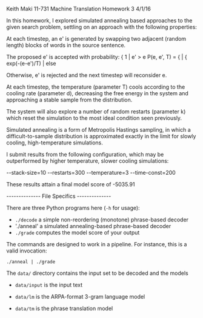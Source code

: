 Keith Maki
11-731 Machine Translation
Homework 3
4/1/16

In this homework, I explored simulated annealing based approaches to the given search problem, settling on an approach with the following properties:

At each timestep, an e' is generated by swapping two adjacent (random length) blocks of words in the source sentence.

The proposed e' is accepted with probability:
              {        1       |  e' > e
P(e, e', T) = {                |
              { exp(-(e-e')/T) |   else

Otherwise, e' is rejected and the next timestep will reconsider e.

At each timestep, the temperature (parameter T) cools according to the cooling rate (parameter d), decreasing the free energy in the system and approaching a stable sample from the distribution.

The system will also explore a number of random restarts (parameter k) which reset the simulation to the most ideal condition seen previously.

Simulated annealing is a form of Metropolis Hastings sampling, in which a difficult-to-sample distribution is approximated exactly in the limit for slowly cooling, high-temperature simulations.

I submit results from the following configuration, which may be outperformed by higher temperature, slower cooling simulations:

--stack-size=10 --restarts=300 --temperature=3 --time-const=200

These results attain a final model score of -5035.91

-------------- File Specifics --------------

There are three Python programs here (`-h` for usage):

 - `./decode` a simple non-reordering (monotone) phrase-based decoder
 - './anneal' a simulated annealing-based phrase-based decoder
 - `./grade` computes the model score of your output

The commands are designed to work in a pipeline. For instance, this is a valid invocation:

    ./anneal | ./grade

The `data/` directory contains the input set to be decoded and the models

 - `data/input` is the input text

 - `data/lm` is the ARPA-format 3-gram language model

 - `data/tm` is the phrase translation model

